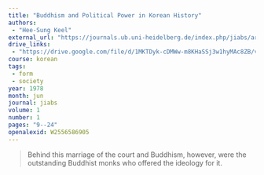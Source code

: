 ```yaml
---
title: "Buddhism and Political Power in Korean History"
authors:
 - "Hee-Sung Keel"
external_url: "https://journals.ub.uni-heidelberg.de/index.php/jiabs/article/view/8452/2359"
drive_links:
 - "https://drive.google.com/file/d/1MKTDyk-cDMWw-m8KHaSSj3w1hyMAc8ZB/view?usp=drivesdk"
course: korean
tags:
 - form
 - society
year: 1978
month: jun
journal: jiabs
volume: 1
number: 1
pages: "9--24"
openalexid: W2556586905
---
```


> Behind this marriage of the court and Buddhism, however, were the outstanding Buddhist monks who offered the ideology for it.

